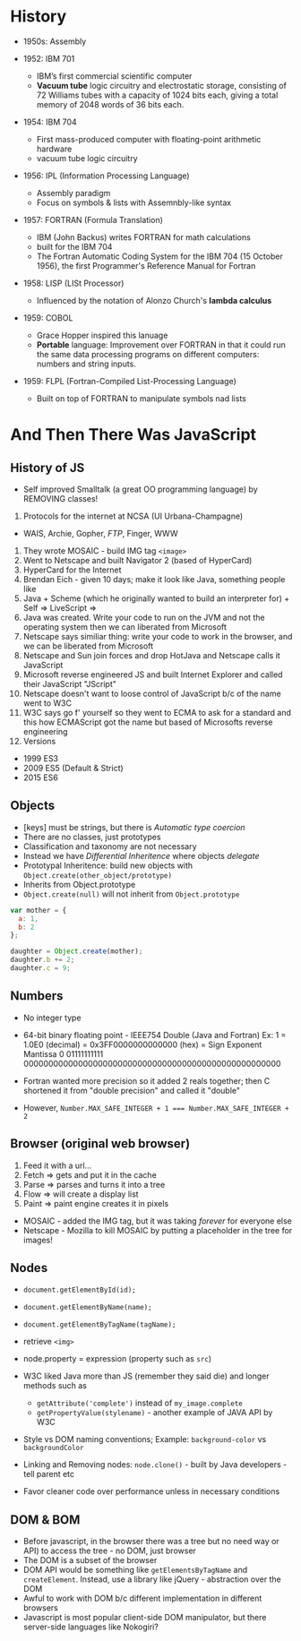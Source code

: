 # History

* 1950s: Assembly

* 1952: IBM 701
  - IBM’s first commercial scientific computer
  - **Vacuum tube** logic circuitry and electrostatic storage, consisting of 72 Williams tubes with a capacity of 1024 bits each, giving a total memory of 2048 words of 36 bits each.

* 1954: IBM 704
  - First mass-produced computer with floating-point arithmetic hardware
  - vacuum tube logic circuitry

* 1956: IPL (Information Processing Language)
  - Assembly paradigm
  - Focus on symbols & lists with Assemnbly-like syntax

* 1957: FORTRAN (Formula Translation)
  - IBM (John Backus) writes FORTRAN for math calculations
  - built for the IBM 704
  - The Fortran Automatic Coding System for the IBM 704 (15 October 1956), the first Programmer's Reference Manual for Fortran

* 1958: LISP (LISt Processor)
  - Influenced by the notation of Alonzo Church's **lambda calculus**

* 1959: COBOL
  - Grace Hopper inspired this lanuage
  - **Portable** language: Improvement over FORTRAN in that it could run the same data processing programs on different computers: numbers and string inputs.

* 1959: FLPL (Fortran-Compiled List-Processing Language)
  - Built on top of FORTRAN to manipulate symbols nad lists

# And Then There Was JavaScript

## History of JS

* Self improved Smalltalk (a great OO programming language) by REMOVING classes!

1. Protocols for the internet at NCSA (UI Urbana-Champagne)
  * WAIS, Archie, Gopher, _FTP_, Finger, WWW
1. They wrote MOSAIC - build IMG tag `<image>`
1. Went to Netscape and built Navigator 2 (based of HyperCard)
1. HyperCard for the Internet
1. Brendan Eich - given 10 days; make it look like Java, something people like
1. Java + Scheme (which he originally wanted to build an interpreter for) + Self => LiveScript =>
1. Java was created.  Write your code to run on the JVM and not the operating system then we can liberated from Microsoft
1. Netscape says similiar thing: write your code to work in the browser, and we can be liberated from Microsoft
1. Netscape and Sun join forces and drop HotJava and Netscape calls it JavaScript
1. Microsoft reverse engineered JS and built Internet Explorer and called their JavaScript "JScript"
1. Netscape doesn't want to loose control of JavaScript b/c of the name went to W3C
1. W3C says go f' yourself so they went to ECMA to ask for a standard and this how ECMAScript got the name but based of Microsofts reverse engineering
1. Versions
  * 1999 ES3
  * 2009 ES5 (Default & Strict)
  * 2015 ES6

## Objects

* [keys] must be strings, but there is *Automatic type coercion*
* There are no classes, just prototypes
* Classification and taxonomy are not necessary
* Instead we have *Differential Inheritence* where objects *delegate*
* Prototypal Inheritence: build new objects with `Object.create(other_object/prototype)`
* Inherits from Object.prototype
* `Object.create(null)` will not inherit from `Object.prototype`

```js
var mother = {
  a: 1,
  b: 2
};

daughter = Object.create(mother);
daughter.b += 2;
daughter.c = 9;

```

## Numbers
* No integer type

* 64-bit binary floating point - IEEE754 Double (Java and Fortran)
Ex: 1 = 1.0E0 (decimal) = 0x3FF0000000000000 (hex) = Sign Exponent Mantissa 0 01111111111 0000000000000000000000000000000000000000000000000000
* Fortran wanted more precision so it added 2 reals together; then C shortened it from "double precision" and called it "double"
* However, `Number.MAX_SAFE_INTEGER + 1 === Number.MAX_SAFE_INTEGER + 2`

## Browser (original web browser)
1. Feed it with a url...
1. Fetch => gets and put it in the cache
1. Parse => parses and turns it into a tree
1. Flow => will create a display list
1. Paint => paint engine creates it in pixels
* MOSAIC - added the IMG tag, but it was taking *forever* for everyone else
* Netscape - Mozilla to kill MOSAIC by putting a placeholder in the tree for images!

## Nodes
* `document.getElementById(id);`
* `document.getElementByName(name);`
* `document.getElementByTagName(tagName);`
* retrieve `<img>`
* node.property = expression (property such as `src`)
* W3C liked Java more than JS (remember they said die) and longer methods such as 
  - `getAttribute('complete')` instead of `my_image.complete`
  - `getPropertyValue(stylename)` - another example of JAVA API by W3C

* Style vs DOM naming conventions; Example: `background-color` vs `backgroundColor`
* Linking and Removing nodes: `node.clone()` - built by Java developers - tell parent etc
* Favor cleaner code over performance unless in necessary conditions 

## DOM & BOM
* Before javascript, in the browser there was a tree but no need way or API) to access the tree - no DOM, just browser
* The DOM is a subset of the browser
* DOM API would be something like `getElementsByTagName` and `createElement`. Instead, use a library like jQuery - abstraction over the DOM
* Awful to work with DOM b/c different implementation in different browsers
* Javascript is most popular client-side DOM manipulator, but there server-side languages like  Nokogiri?

